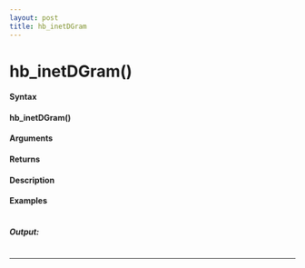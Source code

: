 ```yaml
---
layout: post
title: hb_inetDGram
---
```


# hb_inetDGram()


#### Syntax

#### hb_inetDGram()

#### Arguments

#### Returns

#### Description

#### Examples

```

```

##### Output:

```

```

---